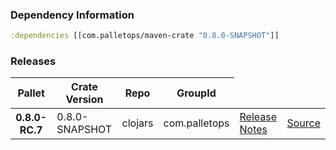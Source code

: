 ### Dependency Information

```clj
:dependencies [[com.palletops/maven-crate "0.8.0-SNAPSHOT"]]
```

### Releases

<table>
<thead>
  <tr><th>Pallet</th><th>Crate Version</th><th>Repo</th><th>GroupId</th></tr>
</thead>
<tbody>
  <tr>
    <th>0.8.0-RC.7</th>
    <td>0.8.0-SNAPSHOT</td>
    <td>clojars</td>
    <td>com.palletops</td>
    <td><a href='https://github.com/pallet/maven-crate/blob/0.8.0-SNAPSHOT/ReleaseNotes.md'>Release Notes</a></td>
    <td><a href='https://github.com/pallet/maven-crate/blob/0.8.0-SNAPSHOT/'>Source</a></td>
  </tr>
</tbody>
</table>
